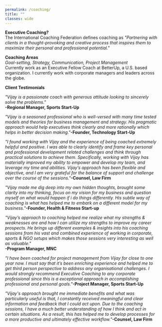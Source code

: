 ```yaml
---
permalink: /coaching/
title: ""
classes: wide
---
```

**Executive Coaching?**  
The International Coaching Federation defines coaching as *"Partnering with clients in a thought-provoking and creative process that inspires them to maximize their personal and professional potential."*  

**Coaching Areas**  
*Goal-setting, Strategy, Communication, Project Management*    
Currently work as an Executive Fellow Coach at BetterUp, a U.S. based organization. I currently work with corporate managers and leaders across the globe. 

**Client Testimonials**  

*"Vijay is a passionate coach with generous attitude looking to sincerely solve the problems."*  
**-Regional Manager, Sports Start-Up**  

*"Vijay is a seasoned professional who is well-versed with many time tested models and theories for business management and strategy. His pragmatic approach would help executives think clearly and more rationally which helps in better decision making."***-Founder, Technology Start-Up**  

*"I found working with Vijay and the experience of being coached extremely helpful and positive. I was able to clearly identify and frame key personal and professional development related challenges and think through practical solutions to achieve them. Specifically, working with Vijay has materially improved my ability to empower and develop my team, and leverage my time and abilities. Vijay’s approach has been flexible and objective, and I am very grateful for the balance of support and challenge over the course of the sessions."***-Counsel, Law Firm**  

*"Vijay made me dig deep into my own hidden thoughts, brought some clarity into my thinking, focus on my vision for my business and question myself on what would happen if i do things differently. His subtle way of coaching is what has helped me to embark on a different model for my business."***-Founder, Health & Fitness Start-up**     

*"Vijay’s approach to coaching helped me realize what my strengths & weaknesses are and how I can utilize my strengths to improve my career prospects. He brings up different examples & insights into his coaching sessions from his vast and combined experience of working in corporate, sports & NGO setups which makes those sessions very interesting as well as valuable."*  
**-Program Manager, MNC**    

*"I have been coached for project management from Vijay for close to one year now. I must say that it’s been enriching experience and helped me to get third person perspective to address any organisational challenges. I would strongly recommend Executive Coaching to any corporate professional since this is a exceptional approach in accomplishing professional and personal goals."***-Project Manager, Sports Start-Up**  

*"Vijay's approach brought me immediate benefits and what was particularly useful is that, I constantly received meaningful and clear information and feedback that I could act upon. Due to the coaching sessions, I have a much better understanding of how I think and act in certain situations. As a result, this has helped me to develop processes for a more productive and ultimately effective workflow."***-Counsel, Law Firm**


